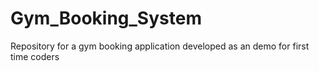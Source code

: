 # Gym_Booking_System
Repository for a gym booking application developed as an demo for first time coders
